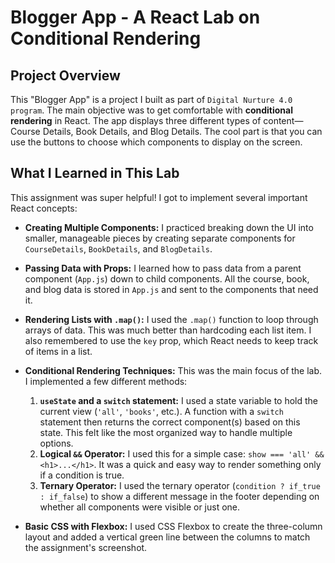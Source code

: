 # Blogger App - A React Lab on Conditional Rendering

## Project Overview

This "Blogger App" is a project I built as part of `Digital Nurture 4.0 program`. The main objective was to get comfortable with **conditional rendering** in React. The app displays three different types of content—Course Details, Book Details, and Blog Details. The cool part is that you can use the buttons to choose which components to display on the screen.

## What I Learned in This Lab

This assignment was super helpful! I got to implement several important React concepts:

* **Creating Multiple Components:** I practiced breaking down the UI into smaller, manageable pieces by creating separate components for `CourseDetails`, `BookDetails`, and `BlogDetails`.

* **Passing Data with Props:** I learned how to pass data from a parent component (`App.js`) down to child components. All the course, book, and blog data is stored in `App.js` and sent to the components that need it.

* **Rendering Lists with `.map()`:** I used the `.map()` function to loop through arrays of data. This was much better than hardcoding each list item. I also remembered to use the `key` prop, which React needs to keep track of items in a list.

* **Conditional Rendering Techniques:** This was the main focus of the lab. I implemented a few different methods:
    1.  **`useState` and a `switch` statement:** I used a state variable to hold the current view (`'all'`, `'books'`, etc.). A function with a `switch` statement then returns the correct component(s) based on this state. This felt like the most organized way to handle multiple options.
    2.  **Logical `&&` Operator:** I used this for a simple case: `show === 'all' && <h1>...</h1>`. It was a quick and easy way to render something only if a condition is true.
    3.  **Ternary Operator:** I used the ternary operator (`condition ? if_true : if_false`) to show a different message in the footer depending on whether all components were visible or just one.

* **Basic CSS with Flexbox:** I used CSS Flexbox to create the three-column layout and added a vertical green line between the columns to match the assignment's screenshot.
